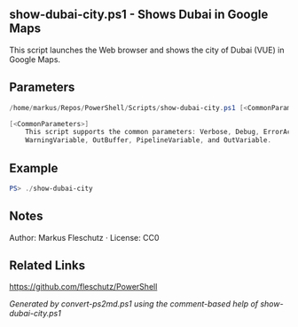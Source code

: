 ## show-dubai-city.ps1 - Shows Dubai in Google Maps

This script launches the Web browser and shows the city of Dubai (VUE) in Google Maps.

## Parameters
```powershell
/home/markus/Repos/PowerShell/Scripts/show-dubai-city.ps1 [<CommonParameters>]

[<CommonParameters>]
    This script supports the common parameters: Verbose, Debug, ErrorAction, ErrorVariable, WarningAction, 
    WarningVariable, OutBuffer, PipelineVariable, and OutVariable.
```

## Example
```powershell
PS> ./show-dubai-city

```

## Notes
Author: Markus Fleschutz · License: CC0

## Related Links
https://github.com/fleschutz/PowerShell

*Generated by convert-ps2md.ps1 using the comment-based help of show-dubai-city.ps1*
